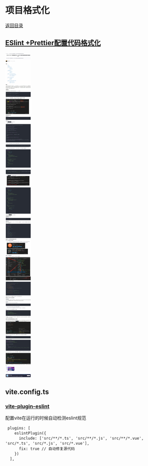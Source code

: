 # 项目格式化

[返回目录](../README.md)

## [ESlint +Prettier配置代码格式化](https://devpress.csdn.net/viewdesign/6455f414ae650e245cfebfa1.html?spm=1001.2101.3001.6650.3&utm_medium=distribute.pc_relevant.none-task-blog-2%7Edefault%7EBlogCommendFromBaidu%7Eactivity-3-128692295-blog-129460499.235%5Ev38%5Epc_relevant_sort_base3&depth_1-utm_source=distribute.pc_relevant.none-task-blog-2%7Edefault%7EBlogCommendFromBaidu%7Eactivity-3-128692295-blog-129460499.235%5Ev38%5Epc_relevant_sort_base3&utm_relevant_index=6#prettier_147?login=from_csdn)

![介绍](./images/eslint-fix.png)

## vite.config.ts

### [vite-plugin-eslint](https://www.npmjs.com/package/vite-plugin-eslint)

配置vite在运行的时候自动检测eslint规范
```
 plugins: [
    eslintPlugin({
      include: ['src/**/*.ts', 'src/**/*.js', 'src/**/*.vue', 'src/*.ts', 'src/*.js', 'src/*.vue'],
      fix: true // 自动修复源代码
    })
  ],
```